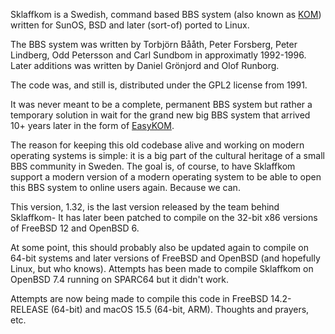 Sklaffkom is a Swedish, command based BBS system (also known as [KOM](https://en.wikipedia.org/wiki/KOM_(bulletin_board_system))) written for SunOS, BSD and later (sort-of) ported to Linux. 

The BBS system was written by Torbjörn Bååth, Peter Forsberg, Peter Lindberg, Odd Petersson and Carl Sundbom in approximatly 1992-1996.  Later additions was written by Daniel Grönjord and Olof Runborg. 

The code was, and still is, distributed under the GPL2 license from 1991. 

It was never meant to be a complete, permanent BBS system but rather a temporary solution in wait for the grand new big BBS system that arrived 10+ years later in the form of [EasyKOM](https://sv.wikipedia.org/wiki/EasyKOM). 

The reason for keeping this old codebase alive and working on modern operating systems is simple: it is a big part of the cultural heritage of a small BBS community in Sweden. The goal is, of course, to have Sklaffkom support a modern version of a modern operating system to be able to open this BBS system to online users again. Because we can. 

This version, 1.32, is the last version released by the team behind Sklaffkom- It has later been patched to compile on the 32-bit x86 versions of FreeBSD 12 and OpenBSD 6. 

At some point, this should probably also be updated again to compile on 64-bit systems and later versions of FreeBSD and OpenBSD (and hopefully Linux, but who knows). Attempts has been made to compile Sklaffkom on OpenBSD 7.4 running on SPARC64 but it didn't work. 

Attempts are now being made to compile this code in FreeBSD 14.2-RELEASE (64-bit) and macOS 15.5 (64-bit, ARM).  Thoughts and prayers, etc. 
